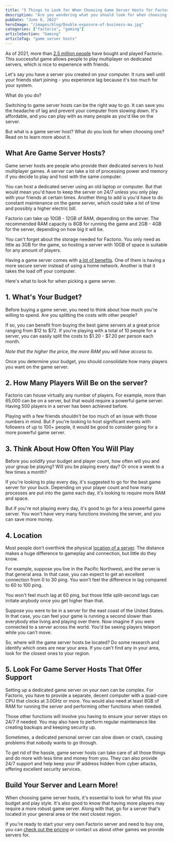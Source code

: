 ```yaml
---
title: "5 Things to Look for When Choosing Game Server Hosts for Factorio"
description: "Are you wondering what you should look for when choosing game server hosts for Factorio? Keep reading and learn how to make the choice here."
pubDate: "June 8, 2022"
heroImage: "/images/blog/Double-exposure-of-business-ma.jpg"
categories: ["factorio", "gaming"]
articleSection: "Gaming"
articleTag: "game server hosts"
---
```


As of 2021, more than [2.5 million people](https://www.factorio.com/#:~:text=Factorio%20was%20in%20development%20from,or%20directly%20from%20our%20shop.) have bought and played Factorio. This successful game allows people to play multiplayer on dedicated servers, which is nice to experience with friends.

Let's say you have a server you created on your computer. It runs well until your friends start joining - you experience lag because it's too much for your system.

What do you do?

Switching to game server hosts can be the right way to go. It can save you the headache of lag and prevent your computer from slowing down. It's affordable, and you can play with as many people as you'd like on the server.

But what is a game server host? What do you look for when choosing one? Read on to learn more about it.

## What Are Game Server Hosts?

Game server hosts are people who provide their dedicated servers to host multiplayer games. A server can take a lot of processing power and memory if you decide to play and host with the same computer.

You can host a dedicated server using an old laptop or computer. But that would mean you'd have to keep the server on 24/7 unless you only play with your friends at certain times. Another thing to add is you'd have to do constant maintenance on the game server, which could take a lot of time and possibly a higher electric bill.

Factorio can take up 10GB - 12GB of RAM, depending on the server. The recommended RAM capacity is 8GB for running the game and 2GB - 4GB for the server, depending on how big it will be.

You can't forget about the storage needed for Factorio. You only need as little as 3GB for the game, so hosting a server with 10GB of space is suitable for any amount of players.

Having a game server comes with [a lot of benefits](https://aleforge.net/blog/7-major-benefits-of-having-your-own-game-server). One of them is having a more secure server instead of using a home network. Another is that it takes the load off your computer.

Here's what to look for when picking a game server.

## 1. What's Your Budget?

Before buying a game server, you need to think about how much you're willing to spend. Are you splitting the costs with other people?

If so, you can benefit from buying the best game servers at a great price ranging from $12 to $72. If you're playing with a total of 10 people for a server, you can easily split the costs to $1.20 - $7.20 per person each month.

_Note that the higher the price, the more RAM you will have access to._

Once you determine your budget, you should consolidate how many players you want on the game server.

## 2\. How Many Players Will Be on the server?

Factorio can house virtually any number of players. For example, more than 65,000 can be on a server, but that would require a powerful game server. Having 500 players in a server has been achieved before.

Playing with a few friends shouldn't be too much of an issue with those numbers in mind. But if you're looking to host significant events with followers of up to 100+ people, it would be good to consider going for a more powerful game server.

## 3\. Think About How Often You Will Play

Before you solidify your budget and player count, how often will you and your group be playing? Will you be playing every day? Or once a week to a few times a month?

If you're looking to play every day, it's suggested to go for the best game server for your buck. Depending on your player count and how many processes are put into the game each day, it's looking to require more RAM and space.

But if you're not playing every day, it's good to go for a less powerful game server. You won't have very many functions involving the server, and you can save more money.

## 4\. Location

Most people don't overthink the physical [location of a server](https://www.namecheap.com/blog/hosting-server-location/#:~:text=Your%20server%20location%20affects%20website%20speed&text=Because%20the%20location%20of%20your,and%20increasing%20page%20loading%20speed.). The distance makes a huge difference to gameplay and connection, but little do they know.

For example, suppose you live in the Pacific Northwest, and the server is that general area. In that case, you can expect to get an excellent connection from 0 to 30 ping. You won't feel the difference in lag compared to 60 to 100 ping.

You won't feel much lag at 60 ping, but those little split-second lags can irritate anybody once you get higher than that.

Suppose you were to be in a server for the east coast of the United States. In that case, you can feel your game is running a second slower than everybody else living and playing over there. Now imagine if you were connected to a server across the world. You'd be seeing players teleport while you can't move.

So, where will the game server hosts be located? Do some research and identify which ones are near your area. If you can't find any in your area, look for the closest ones to your region.

## 5\. Look For Game Server Hosts That Offer Support

Setting up a dedicated game server on your own can be complex. For Factorio, you have to provide a separate, decent computer with a quad-core CPU that clocks at 3.0GHz or more. You would also need at least 8GB of RAM for running the server and performing other functions when needed.

Those other functions will involve you having to ensure your server stays on 24/7 if needed. You may also have to perform regular maintenance like creating backups and keeping security up.

Sometimes, a dedicated personal server can slow down or crash, causing problems that nobody wants to go through.

To get rid of the hassle, game server hosts can take care of all those things and do more with less time and money from you. They can also provide 24/7 support and help keep your IP address hidden from cyber attacks, offering excellent security services.

## Build Your Server and Learn More!

When choosing game server hosts, it's essential to look for what fits your budget and play style. It's also good to know that having more players may require a more robust game server. Along with that, go for a server that's located in your general area or the next closest region.

If you're ready to start your very own Factorio server and need to buy one, you can [check out the pricing](https://aleforge.net/games/factorio) or contact us about other games we provide servers for.

